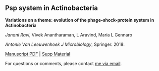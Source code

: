 ## Psp system in Actinobacteria

**Variations on a theme: evolution of the phage-shock-protein system in Actinobacteria**

*Janani Ravi*, Vivek Anantharaman, L Aravind, Maria L Gennaro

*Antonie Van Leeuwenhoek J Microbiology*, Springer. 2018.

[Manuscript PDF](https://github.com/jananiravi/psp-actinobacteria/blob/master/manuscript/2018-Ravi-Psp_actinobacteria-Anto.pdf) **|** [Supp Material](https://github.com/jananiravi/psp-actinobacteria/blob/master/manuscript/2018-Ravi-Psp_actinobacteria-Anto_Supp.xlsx)

For questions or comments, please contact [me via email](janani@msu.edu).
